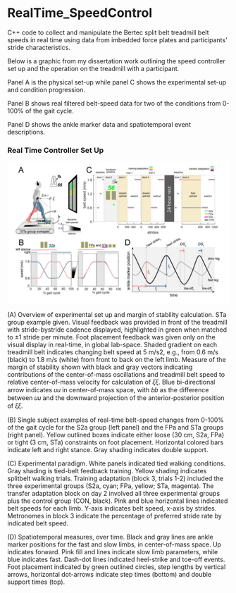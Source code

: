 # RealTime_SpeedControl
C++ code to collect and manipulate the Bertec split belt treadmill belt speeds in real time using data from imbedded force plates and participants' stride characteristics.

Below is a graphic from my dissertation work outlining the speed controller set up and the operation on the treadmill with a participant.

Panel A is the physical set-up while panel C shows the experimental set-up and condition progression.

Panel B shows real filtered belt-speed data for two of the conditions from 0-100% of the gait cycle.

Panel D shows the ankle marker data and spatiotemporal event descriptions.

### Real Time Controller Set Up
![Real Time Controller Set Up](RealTimeController.JPG)

(A) Overview of experimental set up and margin of stability calculation. STa group
example given. Visual feedback was provided in front of the treadmill with stride-bystride cadence displayed, highlighted in green when matched to ±1 stride per minute. Foot
placement feedback was given only on the visual display in real-time, in global lab-space.
Shaded gradient on each treadmill belt indicates changing belt speed at 5 m/s2, e.g., from
0.6 m/s (black) to 1.8 m/s (white) from front to back on the left limb. Measure of the
margin of stability shown with black and gray vectors indicating contributions of the
center-of-mass oscillations and treadmill belt speed to relative center-of-mass velocity for
calculation of 𝜉𝜉. Blue bi-directional arrow indicates 𝑢𝑢 in center-of-mass space, with 𝑏𝑏 as
the difference between 𝑢𝑢 and the downward projection of the anterior-posterior position
of 𝜉𝜉. 

(B) Single subject examples of real-time belt-speed changes from 0-100% of the gait
cycle for the S2a group (left panel) and the FPa and STa groups (right panel). Yellow
outlined boxes indicate either loose (30 cm, S2a, FPa) or tight (3 cm, STa) constraints on
foot placement. Horizontal colored bars indicate left and right stance. Gray shading
indicates double support. 

(C) Experimental paradigm. White panels indicated tied walking
conditions. Gray shading is tied-belt feedback training. Yellow shading indicates splitbelt walking trials. Training adaptation (block 3, trials 1-2) included the three
experimental groups (S2a, cyan; FPa, yellow; STa, magenta). The transfer adaptation
block on day 2 involved all three experimental groups plus the control group (CON,
black). Pink and blue horizontal lines indicated belt speeds for each limb. Y-axis indicates
belt speed, x-axis by strides. Metronomes in block 3 indicate the percentage of preferred
stride rate by indicated belt speed. 

(D) Spatiotemporal measures, over time. Black and
gray lines are ankle marker positions for the fast and slow limbs, in center-of-mass space.
Up indicates forward. Pink fill and lines indicate slow limb parameters, while blue
indicates fast. Dash-dot lines indicated heel-strike and toe-off events. Foot placement
indicated by green outlined circles, step lengths by vertical arrows, horizontal dot-arrows
indicate step times (bottom) and double support times (top).
